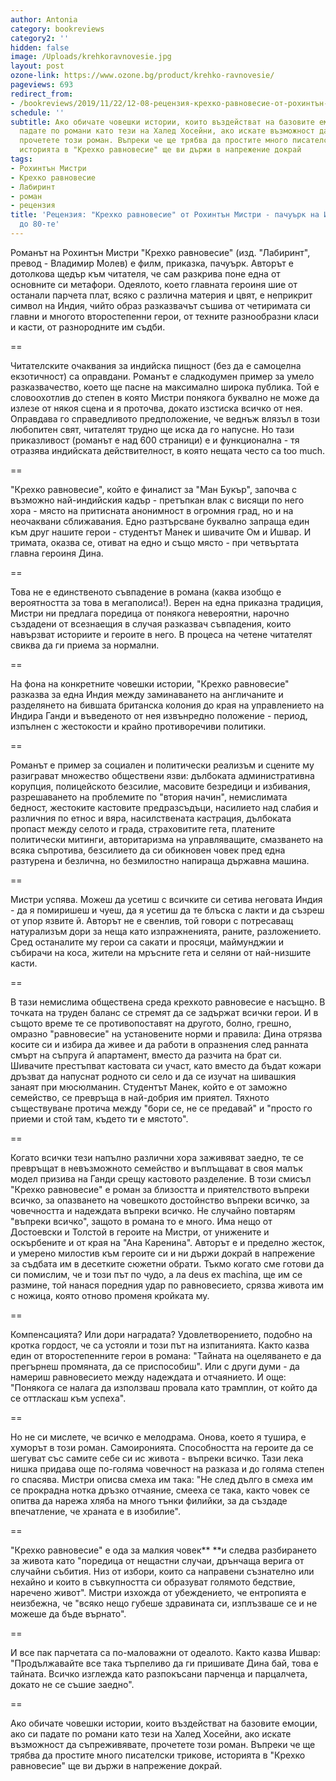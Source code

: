 ```yaml
---
author: Antonia
category: bookreviews
category2: ''
hidden: false
image: /Uploads/krehkoravnovesie.jpg
layout: post
ozone-link: https://www.ozone.bg/product/krehko-ravnovesie/
pageviews: 693
redirect_from:
- /bookreviews/2019/11/22/12-08-рецензия-крехко-равновесие-от-рохинтън-мистри
schedule: ''
subtitle: Ако обичате човешки истории, които въздействат на базовите емоции, ако си
  падате по романи като тези на Халед Хосейни, ако искате възможност да съпреживявате,
  прочетете този роман. Въпреки че ще трябва да простите много писателски трикове,
  историята в "Крехко равновесие" ще ви държи в напрежение докрай
tags:
- Рохинтън Мистри
- Крехко равновесие
- Лабиринт
- роман
- рецензия
title: 'Рецензия: "Крехко равновесие" от Рохинтън Мистри - пачуърк на Индия от 40-те
  до 80-те'
---
```


Романът на Рохинтън Мистри "Крехко равновесие" (изд. "Лабиринт", превод - Владимир Молев) е филм, приказка, пачуърк. Авторът е дотолкова щедър към читателя, че сам разкрива поне една от основните си метафори. Одеялото, което главната героиня шие от останали парчета плат, всяко с различна материя и цвят, е неприкрит символ на Индия, чийто образ разказвачът съшива от четиримата си главни и многото второстепенни герои, от техните разнообразни класи и касти, от разнородните им съдби. 

\==

Читателските очаквания за индийска пищност (без да е самоцелна екзотичност) са оправдани. Романът е сладкодумен пример за умело разказвачество, което ще пасне на максимално широка публика. Той е словоохотлив до степен в която Мистри понякога буквално не може да излезе от някоя сцена и я проточва, докато изстиска всичко от нея. Оправдава го справедливото предположение, че веднъж влязъл в този любопитен свят, читателят трудно ще иска да го напусне. Но тази приказливост (романът е над 600 страници) е и функционална - тя отразява индийската действителност, в която нещата често са too much.    

\==

"Крехко равновесие", който е финалист за "Ман Букър", започва с възможно най-индийския кадър - претъпкан влак с висящи по него хора - място на притисната анонимност в огромния град, но и на неочаквани сближавания. Едно разтърсване буквално запраща един към друг нашите герои - студентът Манек и шивачите Ом и Ишвар. И тримата, оказва се, отиват на едно и също място - при четвъртата главна героиня Дина. 

\==

Това не е единственото съвпадение в романа (каква изобщо е вероятността за това в мегаполиса!). Верен на една приказна традиция, Мистри ни предлага поредица от понякога невероятни, нарочно създадени от всезнаещия в случая разказвач съвпадения, които навързват историите и героите в него. В процеса на четене читателят свиква да ги приема за нормални. 

\==

На фона на конкретните човешки истории, "Крехко равновесие" разказва за една Индия между заминаването на англичаните и разделянето на бившата британска колония до края на управлението на Индира Ганди и въведеното от нея извънредно положение - период, изпълнен с жестокости и крайно противоречиви политики. 

\==

Романът е пример за социален и политически реализъм и сцените му разиграват множество обществени язви: дълбоката административна корупция, полицейското безсилие, масовите безредици и избивания, разрешаването на проблемите по "втория начин", немислимата бедност, жестоките кастовите предразсъдъци, насилието над слабия и различния по етнос и вяра, насилствената кастрация, дълбоката пропаст между селото и града, страховитите гета, платените политически митинги, авторитаризма на управляващите, смазването на всяка съпротива, безсилието да си обикновен човек пред една разтурена и безлична, но безмилостно напираща държавна машина.

\==

Мистри успява. Можеш да усетиш с всичките си сетива неговата Индия - да я помиришеш и чуеш, да я усетиш да те блъска с лакти и да съзреш от упор язвите й. Авторът не е свенлив, той говори с потресаващ натурализъм дори за неща като изпражненията, раните, разложението. Сред останалите му герои са сакати и просяци, маймунджии и събирачи на коса, жители на мръсните гета и селяни от най-низшите касти. 

\==

В тази немислима обществена среда крехкото равновесие е насъщно. В точката на труден баланс се стремят да се задържат всички герои. И в същото време те се противопоставят на другото, болно, грешно, омразно "равновесие" на установените норми и правила: Дина отрязва косите си и избира да живее и да работи в опразнения след ранната смърт на съпруга й апартамент, вместо да разчита на брат си. Шивачите престъпват кастовата си участ, като вместо да бъдат кожари дръзват да напуснат родното си село и да се изучат на шивашкия занаят при мюсюлманин. Студентът Манек, който е от заможно семейство, се превръща в най-добрия им приятел. Тяхното съществуване протича между "бори се, не се предавай" и "просто го приеми и стой там, където ти е мястото". 

\==

Когато всички тези напълно различни хора заживяват заедно, те се превръщат в невъзможното семейство и въплъщават в своя малък модел призива на Ганди срещу кастовото разделение. В този смисъл "Крехко равновесие" е роман за близостта и приятелството въпреки всичко, за опазването на човешкото достойнство въпреки всичко, за човечността и надеждата въпреки всичко. Не случайно повтарям "въпреки всичко", защото в романа то е много. Има нещо от Достоевски и Толстой в героите на Мистри, от унижените и оскърбените и от края на "Ана Каренина". Авторът е и пределно жесток, и умерено милостив към героите си и ни държи докрай в напрежение за съдбата им в десетките сюжетни обрати. Тъкмо когато сме готови да си помислим, че и този път по чудо, а ла deus ex machina, ще им се размине, той нанася поредния удар по равновесието, срязва живота им с ножица, която отново променя кройката му. 

\==

Компенсацията? Или дори наградата? Удовлетворението, подобно на кротка гордост, че са устояли и този път на изпитанията. Както казва един от второстепенните герои в романа: "Тайната на оцеляването е да прегърнеш промяната, да се приспособиш". Или с други думи - да намериш равновесието между надеждата и отчаянието. И още: "Понякога се налага да използваш провала като трамплин, от който да се оттласкаш към успеха". 

\==

Но не си мислете, че всичко е мелодрама. Онова, което я тушира, е хуморът в този роман. Самоиронията. Способността на героите да се шегуват със самите себе си ис  живота - въпреки всичко. Тази лека нишка придава още по-голяма човечност на разказа и до голяма степен го спасява. Мистри описва смеха им така: "Не след дълго в смеха им се прокрадна нотка дръзко отчаяние, смееха се така, както човек се опитва да нарежа хляба на много тънки филийки, за да създаде впечатление, че храната е в изобилие".  

\==

"Крехко равновесие" е ода за малкия човек** **и следва разбирането за живота като "поредица от нещастни случаи, дрънчаща верига от случайни събития. Низ от избори, които са направени съзнателно или нехайно и които в съвкупността си образуват голямото бедствие, наречено живот". Мистри изхожда от убеждението, че ентропията е неизбежна, че "всяко нещо губеше здравината си, изплъзваше се и не можеше да бъде върнато".

\==

И все пак парчетата са по-маловажни от одеалото. Както казва Ишвар: "Продължавайте все така търпеливо да ги пришивате Дина бай, това е тайната. Всичко изглежда като разпокъсани парченца и парцалчета, докато не се съшие заедно".

\==

Ако обичате човешки истории, които въздействат на базовите емоции, ако си падате по романи като тези на Халед Хосейни, ако искате възможност да съпреживявате, прочетете този роман. Въпреки че ще трябва да простите много писателски трикове, историята в "Крехко равновесие" ще ви държи в напрежение докрай.